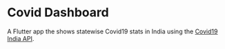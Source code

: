 # Covid Dashboard

A Flutter app the shows statewise Covid19 stats in India using the [Covid19 India API](https://github.com/covid19india/api).
